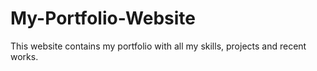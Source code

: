 # My-Portfolio-Website
This website contains my portfolio with all my skills, projects and recent works.
